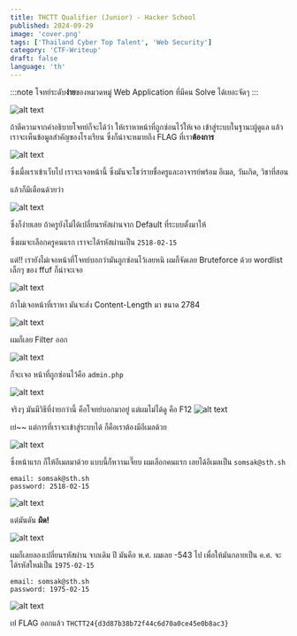 ```yaml
---
title: THCTT Qualifier (Junior) - Hacker School
published: 2024-09-29
image: 'cover.png'
tags: ['Thailand Cyber Top Talent', 'Web Security']
category: 'CTF-Writeup'
draft: false 
language: 'th'
---
```


:::note
โจทย์ระดับ**ง่าย**ของหมวดหมู่ Web Application ที่มีคน Solve ได้เยอะจัดๆ
:::

![alt text](image.png)

ถ้าตีความจากคำอธิบายโจทย์ก็จะได้ว่า ให้เราหาหน้าที่ถูกซ่อนไว้ให้เจอ เข้าสู่ระบบในฐานะผู้ดูแล แล้วเราจะเห็นข้อมูลสำคัญของโรงเรียน ซึ่งก็น่าจะหมายถึง FLAG ที่เรา**ต้องการ**

![alt text](cover.png)

ซึ่งเมื่อเราเข้าเว็บไป เราจะเจอหน้านี้ ซึ่งมันจะโชว์รายชื่อครูและอาจารย์พร้อม อีเมล, วันเกิด, วิชาที่สอน

แล้วก็มีเตือนด้วยว่า

![alt text](image-1.png)

ซึ่งก็ง่ายเลย ถ้าครูยังไม่ได้เปลี่ยนรหัสผ่านจาก Default ที่ระบบตั้งมาให้

ซึ่งผมจะเลือกครูคนแรก เราจะได้รหัสผ่านเป็น `2518-02-15`

แต่!! เรายังไม่เจอหน้าที่โจทย์บอกว่ามันถูกซ่อนไว้เลยหนิ ผมก็จัดเลย Bruteforce ด้วย wordlist เล็กๆ ของ ffuf ก็น่าจะเจอ

![alt text](image-2.png)

ถ้าไม่เจอหน้าที่เราหา มันจะส่ง Content-Length มา ขนาด 2784

![alt text](image-3.png)

ผมก็เลย Filter ออก

![alt text](image-6.png)

ก็จะเจอ หน้าที่ถูกซ่อนไว้คือ `admin.php`

![alt text](image-5.png)

จริงๆ มันมีวิธีที่ง่ายกว่านี้ คือโจทย์บอกมาอยู่ แต่ผมไม่ได้ดู
คือ F12
![alt text](image-9.png)

เย่~~ แต่การที่เราจะเข้าสู่ระบบได้ ก็คือเราต้องมีอีเมลด้วย

![alt text](cover.png)

ซึ่งหน้าแรก ก็ให้อีเมลมาด้วย แบบนี้ก็หวานเจี๊ยบ
ผมเลือกคนแรก เลยได้อีเมลเป็น `somsak@sth.sh`

```
email: somsak@sth.sh
password: 2518-02-15
```

![alt text](image-4.png)

แต่มันดัน **ผิด!**

![alt text](image-7.png)

ผมก็เลยลองเปลี่ยนรหัสผ่าน จากเดิม ปี มันคือ พ.ศ. ผมเลย -543 ไป เพื่อให้มันกลายเป็น ค.ศ. จะได้รหัสใหม่เป็น `1975-02-15`

```
email: somsak@sth.sh
password: 1975-02-15
```

![alt text](image-8.png)

เย่่่่ FLAG ออกแล้ว `THCTT24{d3d87b38b72f44c6d70a0ce45e0b8ac3}`